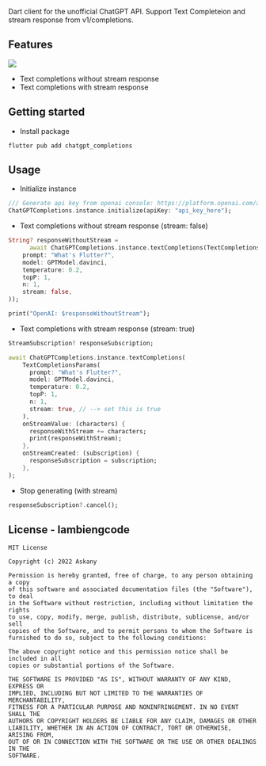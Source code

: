 <!--
This README describes the package. If you publish this package to pub.dev,
this README's contents appear on the landing page for your package.

For information about how to write a good package README, see the guide for
[writing package pages](https://dart.dev/guides/libraries/writing-package-pages).

For general information about developing packages, see the Dart guide for
[creating packages](https://dart.dev/guides/libraries/create-library-packages)
and the Flutter guide for
[developing packages and plugins](https://flutter.dev/developing-packages).
-->

Dart client for the unofficial ChatGPT API. Support Text Completeion and stream response from v1/completions.

## Features

<img src="https://github.com/lambiengcode/chatgpt_completions/blob/main/screenshots/RPReplay_Final1677469870.gif?raw=true" />

* Text completions without stream response
* Text completions with stream response

## Getting started

- Install package

```terminal
flutter pub add chatgpt_completions
```

## Usage

- Initialize instance

```dart
/// Generate api key from openai console: https://platform.openai.com/account/api-keys
ChatGPTCompletions.instance.initialize(apiKey: "api_key_here");
```

- Text completions without stream response (stream: false)

```dart
String? responseWithoutStream =
      await ChatGPTCompletions.instance.textCompletions(TextCompletionsParams(
    prompt: "What's Flutter?",
    model: GPTModel.davinci,
    temperature: 0.2,
    topP: 1,
    n: 1,
    stream: false,
));

print("OpenAI: $responseWithoutStream");
```

- Text completions with stream response (stream: true)

```dart
StreamSubscription? responseSubscription;

await ChatGPTCompletions.instance.textCompletions(
    TextCompletionsParams(
      prompt: "What's Flutter?",
      model: GPTModel.davinci,
      temperature: 0.2,
      topP: 1,
      n: 1,
      stream: true, // --> set this is true
    ),
    onStreamValue: (characters) {
      responseWithStream += characters;
      print(responseWithStream);
    },
    onStreamCreated: (subscription) {
      responseSubscription = subscription;
    },
);
```

- Stop generating (with stream)

```dart
responseSubscription?.cancel();
```


## License - lambiengcode

```terminal
MIT License

Copyright (c) 2022 Askany

Permission is hereby granted, free of charge, to any person obtaining a copy
of this software and associated documentation files (the "Software"), to deal
in the Software without restriction, including without limitation the rights
to use, copy, modify, merge, publish, distribute, sublicense, and/or sell
copies of the Software, and to permit persons to whom the Software is
furnished to do so, subject to the following conditions:

The above copyright notice and this permission notice shall be included in all
copies or substantial portions of the Software.

THE SOFTWARE IS PROVIDED "AS IS", WITHOUT WARRANTY OF ANY KIND, EXPRESS OR
IMPLIED, INCLUDING BUT NOT LIMITED TO THE WARRANTIES OF MERCHANTABILITY,
FITNESS FOR A PARTICULAR PURPOSE AND NONINFRINGEMENT. IN NO EVENT SHALL THE
AUTHORS OR COPYRIGHT HOLDERS BE LIABLE FOR ANY CLAIM, DAMAGES OR OTHER
LIABILITY, WHETHER IN AN ACTION OF CONTRACT, TORT OR OTHERWISE, ARISING FROM,
OUT OF OR IN CONNECTION WITH THE SOFTWARE OR THE USE OR OTHER DEALINGS IN THE
SOFTWARE.

```


